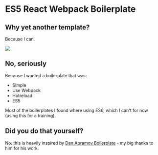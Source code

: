 # ES5 React Webpack Boilerplate

## Why yet another template?

Because I can.

![](https://xkcd.com/927/)

## No, seriously

Because I wanted a boilerplate that was:

* Simple
* Use Webpack
* Hotreload
* ES5

Most of the boilerplates I found where using ES6, which I can't for now (using this for a training).

## Did you do that yourself?

No. this is heavily inspired by [Dan Abramov Boilerplate](https://github.com/gaearon/react-hot-boilerplate) - my big thanks to him for his work.
